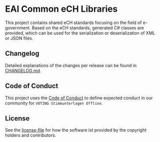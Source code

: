 # EAI Common eCH Libraries

This project contains shared eCH standards focusing on the field of e-government. Based on the eCH standards, generated C# classes are provided, which can be used for the serialization or deserialization of XML or JSON files.

## Changelog

Detailed explanations of the changes per release can be found in [CHANGELOG.md](./CHANGELOG.md).

## Code of Conduct

This project uses the [Code of Conduct](./CODE_OF_CONDUCT.md) to define expected conduct in our community for `VOTING Stimmunterlagen Offline`.

## License

See the [license-file](./LICENSE) for how the software ist provided by the copyright holders and contributors.
